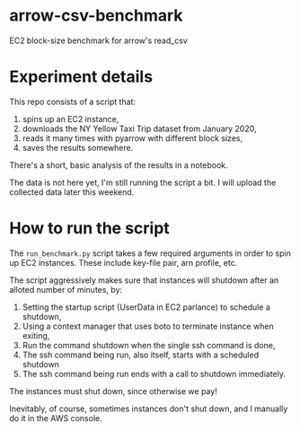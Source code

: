 # arrow-csv-benchmark
EC2 block-size benchmark for arrow's read_csv

# Experiment details

This repo consists of a script that:

1. spins up an EC2 instance,
2. downloads the NY Yellow Taxi Trip dataset from January 2020,
3. reads it many times with pyarrow with different block sizes,
4. saves the results somewhere.

There's a short, basic analysis of the results in a notebook.

The data is not here yet, I'm still running the script a bit. I will upload the collected data later this weekend.

# How to run the script

The `run_benchmark.py` script takes a few required arguments in order to spin up EC2 instances. These include key-file pair, arn profile, etc.

The script aggressively makes sure that instances will shutdown after an alloted number of minutes, by:

1. Setting the startup script (UserData in EC2 parlance) to schedule a shutdown,
2. Using a context manager that uses boto to terminate instance when exiting,
3. Run the command shutdown when the single ssh command is done,
4. The ssh command being run, also itself, starts with a scheduled shutdown
5. The ssh command being run ends with a call to shutdown immediately.

The instances must shut down, since otherwise we pay!

Inevitably, of course, sometimes instances don't shut down, and I manually do it in the AWS console.
